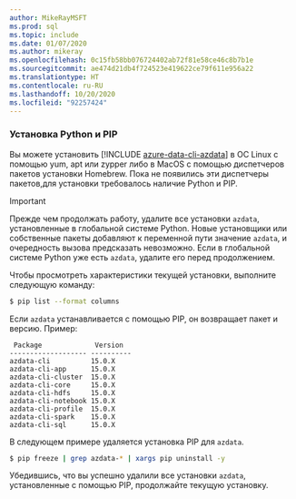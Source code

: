 ```yaml
---
author: MikeRayMSFT
ms.prod: sql
ms.topic: include
ms.date: 01/07/2020
ms.author: mikeray
ms.openlocfilehash: 0c15fb58bb076724402ab72f81e58ce46c8b7b1e
ms.sourcegitcommit: ae474d21db4f724523e419622ce79f611e956a22
ms.translationtype: HT
ms.contentlocale: ru-RU
ms.lasthandoff: 10/20/2020
ms.locfileid: "92257424"
---
```

### <a name="pythonpip-installation"></a>Установка Python и PIP

Вы можете установить [!INCLUDE [azure-data-cli-azdata](../includes/azure-data-cli-azdata.md)] в ОС Linux с помощью yum, apt или zypper либо в MacOS с помощью диспетчеров пакетов установки Homebrew. Пока не появились эти диспетчеры пакетов,для установки требовалось наличие Python и PIP.

>[!IMPORTANT]
>Прежде чем продолжать работу, удалите все установки `azdata`, установленные в глобальной системе Python. Новые установщики или собственные пакеты добавляют к переменной пути значение `azdata`, и очередность вызова предсказать невозможно.
Если в глобальной системе Python уже есть `azdata`, удалите его перед продолжением.

Чтобы просмотреть характеристики текущей установки, выполните следующую команду:

```bash
$ pip list --format columns
```

Если `azdata` устанавливается с помощью PIP, он возвращает пакет и версию. Пример:

```
 Package             Version
------------------- ----------
azdata-cli          15.0.X
azdata-cli-app      15.0.X
azdata-cli-cluster  15.0.X
azdata-cli-core     15.0.X
azdata-cli-hdfs     15.0.X
azdata-cli-notebook 15.0.X
azdata-cli-profile  15.0.X
azdata-cli-spark    15.0.X
azdata-cli-sql      15.0.X
```

В следующем примере удаляется установка PIP для `azdata`.

```bash
$ pip freeze | grep azdata-* | xargs pip uninstall -y
```

Убедившись, что вы успешно удалили все установки `azdata`, установленные с помощью PIP, продолжайте текущую установку.